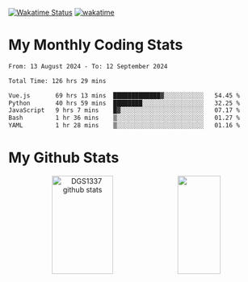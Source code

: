 [![Wakatime Status](https://github.com/noopurphalak/noopurphalak/workflows/wakatime-status-update/badge.svg)](https://github.com/noopurphalak/noopurphalak/actions/workflows/main.yml)
[![wakatime](https://wakatime.com/badge/user/80ace140-ef40-4fdd-b8ed-f3be3d2e1aea.svg)](https://wakatime.com/@80ace140-ef40-4fdd-b8ed-f3be3d2e1aea)

# My Monthly Coding Stats

<!--START_SECTION:waka-->

```txt
From: 13 August 2024 - To: 12 September 2024

Total Time: 126 hrs 29 mins

Vue.js       69 hrs 13 mins  █████████████▓░░░░░░░░░░░   54.45 %
Python       40 hrs 59 mins  ████████░░░░░░░░░░░░░░░░░   32.25 %
JavaScript   9 hrs 7 mins    █▓░░░░░░░░░░░░░░░░░░░░░░░   07.17 %
Bash         1 hr 36 mins    ▒░░░░░░░░░░░░░░░░░░░░░░░░   01.27 %
YAML         1 hr 28 mins    ▒░░░░░░░░░░░░░░░░░░░░░░░░   01.16 %
```

<!--END_SECTION:waka-->

# My Github Stats
<div style="text-align: center;">
  <img width="49%" height="195px" src="https://github-readme-stats-sigma-five.vercel.app/api?username=noopurphalak&show_icons=true&count_private=true&hide_border=true&title_color=ecf2f8&icon_color=0d1117&text_color=FFFFFF&bg_color=0d1117" alt="DGS1337 github stats" />
  <img width="41%" height="195px" src="https://github-readme-stats-sigma-five.vercel.app/api/top-langs/?username=noopurphalak&layout=compact&hide_border=true&title_color=ecf2f8&text_color=FFFFFF&bg_color=0d1117" />
</div>
